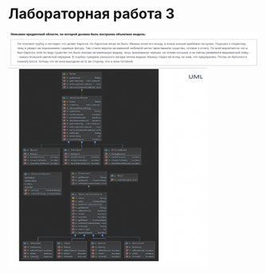 # Лабораторная работа 3

<img src="https://github.com/nekruz03/Itmo_lab3/blob/main/1.png" >


<img src="https://github.com/nekruz03/Itmo_lab3/blob/main/2.png" width="400" height="400">

